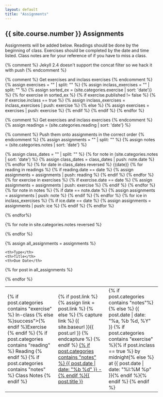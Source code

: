 ```yaml
---
layout: default
title: "Assignments"
---
```

 
## {{ site.course.number }} Assignments 

Assignments will be added below.  Readings should be done by the beginning of class.  Exercises should 
be completed by the date and time listed.  Class notes are for your reference of if you have to miss a class.

{% comment %} Jekyll 2.4 doesn't support the concat filter so we hack it with push {% endcomment %}



{% comment %} Get exercises and inclass exercises {% endcomment %}
{% assign exercises = "" | split: "" %}
{% assign inclass_exercises = "" | split: "" %}
{% assign sorted_ex = (site.categories.exercise | sort: 'date')} %}
{% for exercise in sorted_ex %}
    {% if exercise.published != false %}
        {% if exercise.inclass == true %}
            {% assign inclass_exercises = inclass_exercises | push: exercise %}
        {% else %}
            {% assign exercises = exercises | push: exercise %}
        {% endif %}
    {% endif %}
{% endfor %}

{% comment %} Get exercises and inclass exercises {% endcomment %}
{% assign readings = (site.categories.reading |  sort: 'date'} %}

{% comment %} Push them onto assignments in the correct order {% endcomment %}
{% assign assignments = "" | split: "" %}
{% assign notes = (site.categories.notes |  sort: 'date'} %}
 
{% assign class_dates = "" | split: "" %}
{% for note in (site.categories.notes | sort: 'date') %}
    {% assign class_dates = class_dates | push: note.date %}
{% endfor %}
{% for date in class_dates reversed %}
    {{date}}
    {% for reading in readings %}
      {% if reading.date  == date %}
          {% assign assignments = assignments | push: reading %}
      {% endif %}
    {% endfor %}
    {% for exercise in exercises %}
      {% if exercise.date  == date %}
      {% assign assignments = assignments | push: exercise %}
      {% endif %}
    {% endfor %}
    {% for note in notes %}
        {% if date == note.date %}
        {% assign assignments = assignments | push: note %}
        {% endif %}
    {% endfor %}
    {% for ice in inclass_exercises %}
      {% if ice.date == date %}
      {% assign assignments = assignments | push: ice %}
      {% endif %}
    {% endfor %}

{% endfor%}

{% for note in site.categories.notes reversed %}

{% endfor %}

{% assign all_assignments = assignments  %}

<table>
 
    <th>Type</th>
    <th>Title</th>
    <th>Due Date</th>
 
{% for post in all_assignments  %}
    <tr>
        <td>
            {% if post.categories contains "exercise" %}
            <span class="label round {% if post.inclass == true %}warning">In-class {% else %}success">{% endif %}Exercise</span>
            {% endif %}
            {% if post.categories contains "reading" %}
            <span class="label round info">Reading</span>
            {% endif %}
            {% if post.categories contains "notes" %}
            <span class="label round">Class Notes</span>
            {% endif %}
        </td>
        <td>
            {% if post.link %}
                {% assign link = post.link %} 
            {% else %}
                {% capture link %}
                    {{ site.baseurl }}{{ post.url }}
                {% endcapture %}
            {% endif %}
            <a href="{{ link }}">{% if post.categories contains "notes" %} {{ post.date | date: "%b %d" }} - {% endif %}{{ post.title }} </a>
        </td>
        <td>
            {% if post.categories contains "notes"%}
            {% else %}
            <span>{{ post.date | date: "%a, %b %d, %Y" }} {% if post.categories contains "exercise" %}{% if post.inclass == true %} by midnight{% else %} at {{ post.date | date: "%I:%M %p" }}{% endif %}{% endif %}</span>
            {% endif %}
        </td>
    </tr>

{% endfor %}
</table>
